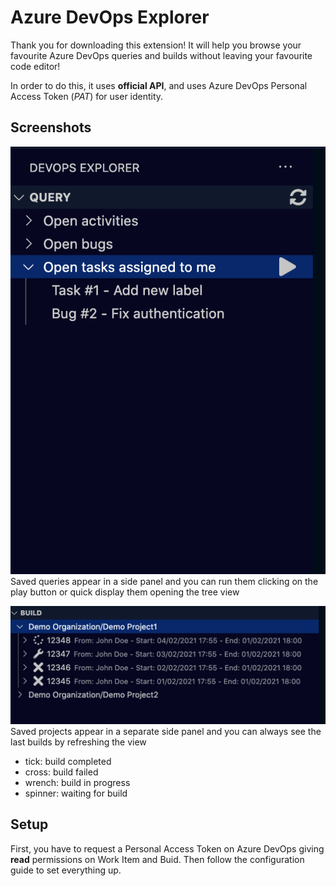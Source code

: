 # Azure DevOps Explorer

Thank you for downloading this extension! It will help you browse your favourite Azure DevOps queries and builds without leaving your favourite code editor!

In order to do this, it uses **official API**, and uses Azure DevOps Personal Access Token (*PAT*) for user identity.

## Screenshots
![Query View](media/img/query-list.png)
Saved queries appear in a side panel and you can run them clicking on the play button or quick display them opening the tree view

![Build View](media/img/build-list.png)
Saved projects appear in a separate side panel and you can always see the last builds by refreshing the view
- tick: build completed
- cross: build failed
- wrench: build in progress
- spinner: waiting for build

## Setup
First, you have to request a Personal Access Token on Azure DevOps giving **read** permissions on Work Item and Buid.
Then follow the configuration guide to set everything up.